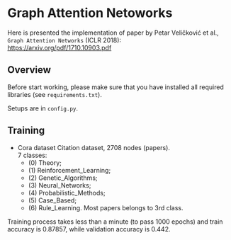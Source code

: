 # Graph Attention Netoworks

Here is presented the implementation of paper by Petar Veličković et al., `Graph Attention Networks` (ICLR 2018): \
https://arxiv.org/pdf/1710.10903.pdf


## Overview
Before start working, please make sure that you have installed all required libraries (see `requirements.txt`).

Setups are in `config.py`.


## Training
- Cora dataset
  Citation dataset, 2708 nodes (papers). \
  7 classes:
    - (0) Theory;
    - (1) Reinforcement_Learning;
    - (2) Genetic_Algorithms;
    - (3) Neural_Networks;
    - (4) Probabilistic_Methods;
    - (5) Case_Based;
    - (6) Rule_Learning.
Most papers belongs to 3rd class.

Training process takes less than a minute (to pass 1000 epochs) and train accuracy is 0.87857, while validation accuracy is 0.442. 
